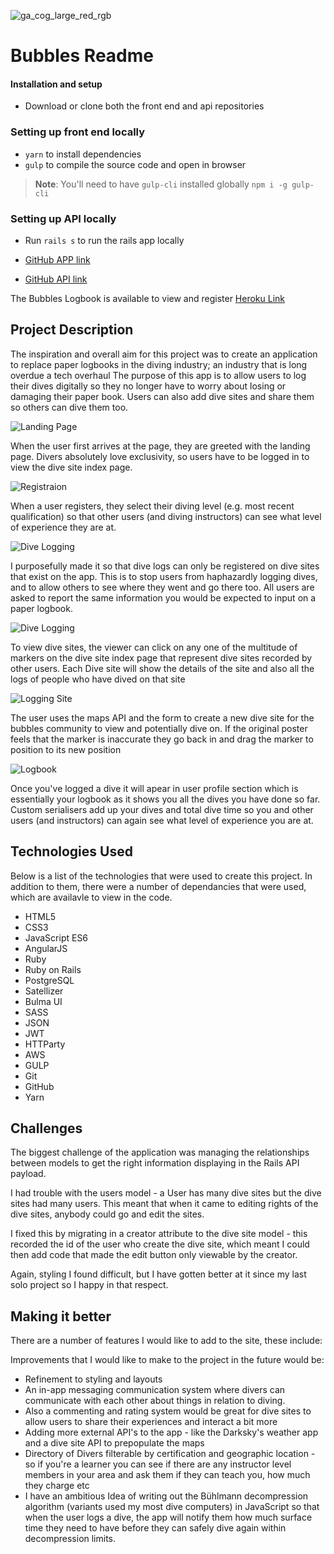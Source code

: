 ![ga_cog_large_red_rgb](https://cloud.githubusercontent.com/assets/40461/8183776/469f976e-1432-11e5-8199-6ac91363302b.png)

# Bubbles Readme
#### Installation and setup

- Download or clone both the front end and api repositories

### Setting up front end locally
- `yarn` to install dependencies
- `gulp` to compile the source code and open in browser

> **Note**: You'll need to have `gulp-cli` installed globally
> `npm i -g gulp-cli`

### Setting up API locally
- Run `rails s` to run the rails app locally

- [GitHub APP link](https://github.com/Ollymid/Project-4-frontend)
- [GitHub API link](https://github.com/Ollymid/Project_4_api)


The Bubbles Logbook is available to view and register [Heroku Link](https://bubbles-log.herokuapp.com/)

## Project Description

The inspiration and overall aim for this project was to create an application to replace paper logbooks in the diving industry; an industry that is long overdue a tech overhaul
The purpose of this app is to allow users to log their dives digitally so they no longer have to worry about losing or damaging their paper book. Users can also add dive sites and share them so others can dive them too.

![Landing Page](http://i.imgur.com/m6prGO2.png)  

When the user first arrives at the page, they are greeted with the landing page. Divers absolutely love exclusivity, so users have to be logged in to view the dive site index page.

![Registraion](http://i.imgur.com/dzT3Nq2.png)

When a user registers, they select their diving level (e.g. most recent qualification)  so that other users (and diving instructors) can see what level of experience they are at. 

![Dive Logging](http://i.imgur.com/brtA3kL.png)

I purposefully made it so that dive logs can only be registered on dive sites that exist on the app. This is to stop users from haphazardly logging dives, and to allow others to see where they went and go there too.
All users are asked to report the same information you would be expected to input on a paper logbook.

![Dive Logging](http://i.imgur.com/15u1adk.png)

To view dive sites, the viewer can click on any one of the multitude of markers on the dive site index page that represent dive sites recorded by other users. 
Each Dive site will show the details of the site and also all the logs of people who have dived on that site

![Logging Site](http://i.imgur.com/rDHGT3I.png) 

The user uses the maps API and the form to create a new dive site for the bubbles community to view and potentially dive on. If the original poster feels that the marker is inaccurate they go back in and drag the marker to position to its new position

![Logbook](http://i.imgur.com/Yg4YACE.png)

Once you've logged a dive it will apear in user profile section which is essentially your logbook as it shows you all the dives you have done so far. Custom serialisers add up your dives and total dive time so you and other users (and instructors) can again see what level of experience you are at.

## Technologies Used
Below is a list of the technologies that were used to create this project. In addition to them, there were a number of dependancies that were used, which are availavle to view in the code.

- HTML5
- CSS3
- JavaScript ES6
- AngularJS
- Ruby
- Ruby on Rails
- PostgreSQL
- Satellizer
- Bulma UI
- SASS
- JSON
- JWT
- HTTParty
- AWS
- GULP
- Git
- GitHub
- Yarn


## Challenges

The biggest challenge of the application was managing the relationships between models to get the right information displaying in the Rails API payload. 

I had trouble with the users model - a User has many dive sites but the dive sites had many users.
This meant that when it came to editing rights of the dive sites, anybody could go and edit the sites. 

I fixed this by migrating in a creator attribute to the dive site model - this recorded the id of the user who create the dive site, which meant I could then add code that made the edit button only viewable by the creator.

Again, styling I found difficult, but I have gotten better at it since my last solo project so I happy in that respect. 


## Making it better
There are a number of features I would like to add to the site, these include:

Improvements that I would like to make to the project in the future would be:

- Refinement to styling and layouts
- An in-app messaging communication system where divers can communicate with each other about things in relation to diving.
- Also a commenting and rating system would be great for dive sites to allow users to share their experiences and interact a bit more
- Adding more external API's to the app - like the Darksky's weather app and a dive site API to prepopulate the maps
- Directory of Divers filterable by certification and geographic location - so if you're a learner you can see if there are any instructor level members in your area and ask them if they can teach you, how much they charge etc 
- I have an ambitious Idea of writing out the Bühlmann decompression algorithm (variants used my most dive computers) in JavaScript so that when the user logs a dive, the app will notify them how much surface time they need to have before they can safely dive again within decompression limits.



